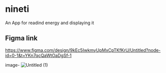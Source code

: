 # nineti

An App for readind energy and displaying it

## Figma link
https://www.figma.com/design/9kEc5IwkmyUpMxCpTKfKrU/Untitled?node-id=0-1&t=YKn7qcQaWtOaDgSf-1

image-
![Untitled (1)](https://github.com/user-attachments/assets/62e13fce-ef01-4226-bfc0-e43cd02a32fc)


